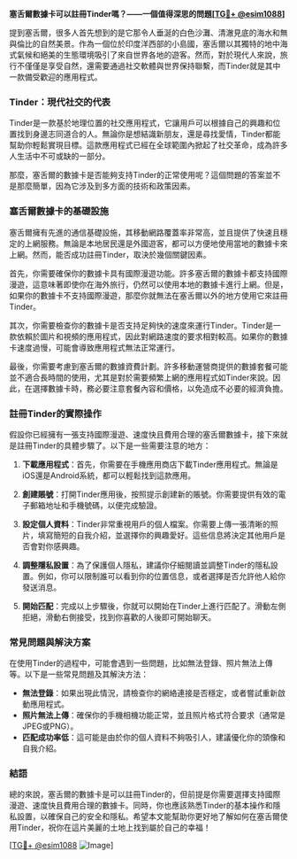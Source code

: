 **塞舌爾數據卡可以註冊Tinder嗎？——一個值得深思的問題[[TG💪+ @esim1088](https://t.me/s/esim1088)]**

提到塞舌爾，很多人首先想到的是它那令人垂涎的白色沙灘、清澈見底的海水和無與倫比的自然美景。作為一個位於印度洋西部的小島國，塞舌爾以其獨特的地中海式氣候和絕美的生態環境吸引了來自世界各地的遊客。然而，對於現代人來說，旅行不僅僅是享受自然，還需要通過社交軟體與世界保持聯繫，而Tinder就是其中一款備受歡迎的應用程式。

### Tinder：現代社交的代表

Tinder是一款基於地理位置的社交應用程式，它讓用戶可以根據自己的興趣和位置找到身邊志同道合的人。無論你是想結識新朋友，還是尋找愛情，Tinder都能幫助你輕鬆實現目標。這款應用程式已經在全球範圍內掀起了社交革命，成為許多人生活中不可或缺的一部分。

那麼，塞舌爾的數據卡是否能夠支持Tinder的正常使用呢？這個問題的答案並不是那麼簡單，因為它涉及到多方面的技術和政策因素。

### 塞舌爾數據卡的基礎設施

塞舌爾擁有先進的通信基礎設施，其移動網路覆蓋率非常高，並且提供了快速且穩定的上網服務。無論是本地居民還是外國遊客，都可以方便地使用當地的數據卡來上網。然而，能否成功註冊Tinder，取決於幾個關鍵因素。

首先，你需要確保你的數據卡具有國際漫遊功能。許多塞舌爾的數據卡都支持國際漫遊，這意味著即使你在海外旅行，仍然可以使用本地的數據卡進行上網。但是，如果你的數據卡不支持國際漫遊，那麼你就無法在塞舌爾以外的地方使用它來註冊Tinder。

其次，你需要檢查你的數據卡是否支持足夠快的速度來運行Tinder。Tinder是一款依賴於圖片和視頻的應用程式，因此對網路速度的要求相對較高。如果你的數據卡速度過慢，可能會導致應用程式無法正常運行。

最後，你需要考慮到塞舌爾的數據資費計劃。許多移動運營商提供的數據套餐可能並不適合長時間的使用，尤其是對於需要頻繁上網的應用程式如Tinder來說。因此，在選擇數據卡時，務必要注意套餐內容和價格，以免造成不必要的經濟負擔。

### 註冊Tinder的實際操作

假設你已經擁有一張支持國際漫遊、速度快且費用合理的塞舌爾數據卡，接下來就是註冊Tinder的具體步驟了。以下是一些需要注意的地方：

1. **下載應用程式**：首先，你需要在手機應用商店下載Tinder應用程式。無論是iOS還是Android系統，都可以輕鬆找到這款應用。

2. **創建賬號**：打開Tinder應用後，按照提示創建新的賬號。你需要提供有效的電子郵箱地址和手機號碼，以便完成驗證。

3. **設定個人資料**：Tinder非常重視用戶的個人檔案。你需要上傳一張清晰的照片，填寫簡短的自我介紹，並選擇你的興趣愛好。這些信息將決定其他用戶是否會對你感興趣。

4. **調整隱私設置**：為了保護個人隱私，建議你仔細閱讀並調整Tinder的隱私設置。例如，你可以限制誰可以看到你的位置信息，或者選擇是否允許他人給你發送消息。

5. **開始匹配**：完成以上步驟後，你就可以開始在Tinder上進行匹配了。滑動左側拒絕，滑動右側接受，找到你喜歡的人後即可開始聊天。

### 常見問題與解決方案

在使用Tinder的過程中，可能會遇到一些問題，比如無法登錄、照片無法上傳等。以下是一些常見問題及其解決方法：

- **無法登錄**：如果出現此情況，請檢查你的網絡連接是否穩定，或者嘗試重新啟動應用程式。
- **照片無法上傳**：確保你的手機相機功能正常，並且照片格式符合要求（通常是JPEG或PNG）。
- **匹配成功率低**：這可能是由於你的個人資料不夠吸引人，建議優化你的頭像和自我介紹。

### 結語

總的來說，塞舌爾的數據卡是可以註冊Tinder的，但前提是你需要選擇支持國際漫遊、速度快且費用合理的數據卡。同時，你也應該熟悉Tinder的基本操作和隱私設置，以確保自己的安全和隱私。希望本文能幫助你更好地了解如何在塞舌爾使用Tinder，祝你在這片美麗的土地上找到屬於自己的幸福！

[[TG💪+ @esim1088](https://t.me/s/esim1088) ![Image](https://i.postimg.cc/4NQfJmqS/Snipaste-2025-05-13-00-14-12.png)]
